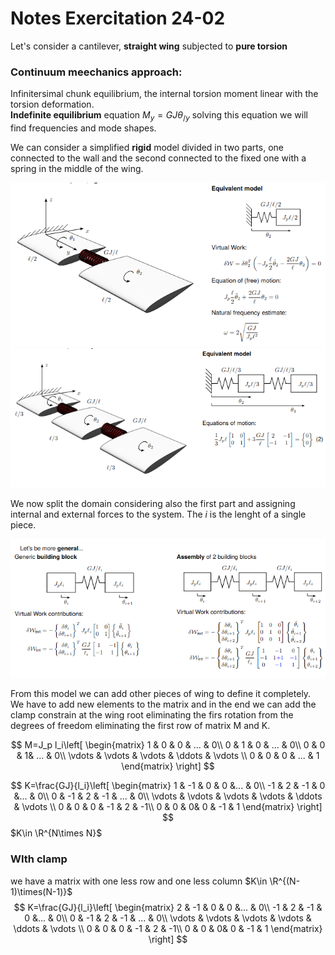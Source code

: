 # Notes Exercitation 24-02

Let's consider a cantilever, **straight wing** subjected to **pure torsion**

### Continuum meechanics approach:
Infinitersimal chunk equilibrium, the internal torsion moment linear with the torsion deformation.\
**Indefinite equilibrium** equation $M_y=GJ\theta_{/y}$  solving this equation we will find frequencies and mode shapes.

We can consider a simplified **rigid** model divided in two parts, one connected to the wall and the second connected to the fixed one with a spring in the middle of the wing.

<img src="../images/001_eserc.png">

<img src="../images/002_eserc.png">

We now split the domain considering also the first part and assigning internal and external forces to the system. The $i$ is the lenght of a single piece. 

<img src="../images/003_eserc.png">

From this model we can add other pieces of wing to define it completely. We have to add new elements to the matrix and in the end we can add the clamp constrain at the wing root eliminating the firs rotation from the degrees of freedom eliminating the first row of matrix M and K.

$$
M=J_p l_i\left[
\begin{matrix}
1 & 0 & 0 & ... & 0\\
0 & 1 & 0 & ... & 0\\
0 & 0 & 1& ... & 0\\
\vdots & \vdots & \vdots & \ddots & \vdots \\
0 & 0  &  0 & ... & 1
\end{matrix}
\right]
$$


$$
K=\frac{GJ}{l_i}\left[
\begin{matrix}
1 & -1 & 0 & 0 &... & 0\\
-1 & 2 & -1 & 0 &... & 0\\
0 & -1 & 2 & -1 & ... & 0\\
\vdots & \vdots & \vdots & \vdots & \ddots & \vdots \\
0 & 0 & 0 & -1 & 2 & -1\\
0 & 0  &  0&  0 & -1 & 1
\end{matrix}
\right]
$$
$K\in \R^{N\times N}$

### WIth clamp
we have a matrix with one less row and one less column
$K\in \R^{(N-1)\times(N-1)}$
$$
K=\frac{GJ}{l_i}\left[
\begin{matrix}
2 & -1 & 0 & 0 &... & 0\\
-1 & 2 & -1 & 0 &... & 0\\
0 & -1 & 2 & -1 & ... & 0\\
\vdots & \vdots & \vdots & \vdots & \ddots & \vdots \\
0 & 0 & 0 & -1 & 2 & -1\\
0 & 0  &  0&  0 & -1 & 1
\end{matrix}
\right]
$$